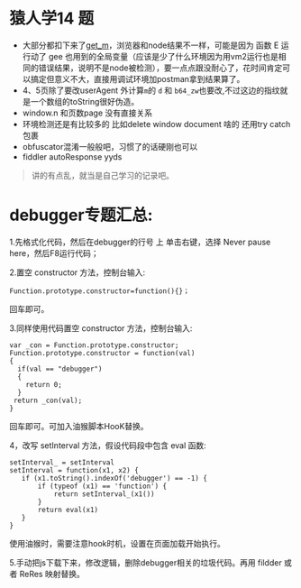 
# 猿人学14 题
- 大部分都扣下来了[get_m](get_m.js)，浏览器和node结果不一样，可能是因为 函数 E 运行动了 gee 也用到的全局变量（应该是少了什么环境因为用vm2运行也是相同的错误结果，说明不是node被检测），要一点点跟没耐心了，花时间肯定可以搞定但意义不大，直接用调试环境加postman拿到结果算了。
- 4、5页除了要改userAgent 外计算`m`的 `d` 和 `b64_zw`也要改,不过这边的指纹就是一个数组的toString很好伪造。
- window.n 和页数page 没有直接关系
- 环境检测还是有比较多的 比如delete window document 啥的 还用try catch 包裹 
- obfuscator混淆一般般吧，习惯了的话硬刚也可以
- fiddler autoResponse yyds
> 讲的有点乱，就当是自己学习的记录吧。  


# debugger专题汇总:

1.先格式化代码，然后在debugger的行号 上 单击右键，选择 Never pause here，然后F8运行代码；

2.置空 constructor 方法，控制台输入:
```
Function.prototype.constructor=function(){}；
```
回车即可。

3.同样使用代码置空 constructor 方法，控制台输入:
```
var _con = Function.prototype.constructor; 
Function.prototype.constructor = function(val)
{ 
  if(val == "debugger")
  {   
    return 0;
  }
 return _con(val); 
}
```
回车即可。可加入油猴脚本HooK替换。

4，改写 setInterval 方法，假设代码段中包含 eval 函数:
```
setInterval_ = setInterval
setInterval = function(x1, x2) {
   if (x1.toString().indexOf('debugger') == -1) {
       if (typeof (x1) == 'function') {
           return setInterval_(x1())
       }
       return eval(x1)
   }
}
```
使用油猴时，需要注意hook时机，设置在页面加载开始执行。

5.手动把js下载下来，修改逻辑，删除debugger相关的垃圾代码。再用 fildder 或者 ReRes 映射替换。
